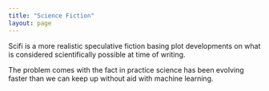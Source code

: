 ```yaml
---
title: "Science Fiction"
layout: page
---
```

Scifi is a more realistic speculative fiction basing plot developments on what is considered scientifically possible at time of writing.

The problem comes with the fact in practice science has been evolving faster than we can keep up without aid with machine learning.
